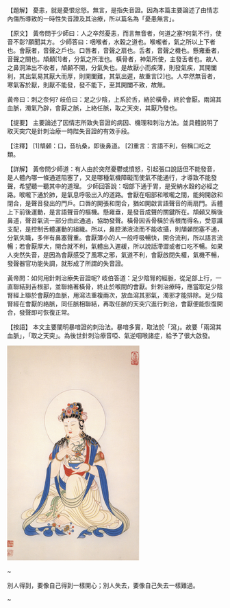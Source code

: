 
【題解】
憂恚，就是憂恨忿怒。無言，是指失音證。因為本篇主要論述了由情志內傷所導致的一時性失音證及其治療，所以篇名為「憂患無言」。


【原文】
黃帝問于少師曰：人之卒然憂恚，而言無音者，何道之塞?何氣不行，使音不彰?願聞其方。
少師答曰：咽喉者，水穀之道也。喉嚨者，氣之所以上下者也。會厭者，音聲之戶也。口唇者，音聲之扇也。舌者，音聲之機也。懸雍垂者，音聲之關也。頏顙[1]者，分氣之所泄也。橫骨者，神氣所使，主發舌者也。故人之鼻洞涕出不收者，頏顙不開，分氣失也。是故厭小而疾薄，則發氣疾，其開闔利，其出氣易其厭大而厚，則開闔難，其氣出遲，故重言[2]也。人卒然無音者，寒氣客於厭，則厭不能發，發不能下，至其開闔不致，故無。


黃帝曰：刺之奈何?
岐伯曰：足之少陰，上系於舌，絡於橫骨，終於會厭。兩瀉其血脈，濁氣乃辟，會厭之脈，上絡任脈，取之天突，其厭乃發也。


【提要】
主要論述了因情志所致失音證的病因、機理和刺治方法。並具體說明了取天突穴是針刺治療一時陛失音證的有效手段。


【注釋】
[1]頏顙：口，音杭桑，即後鼻道。
[2]重言：言語不利，俗稱口吃之類。


【詳解】
黃帝問少師道：有人由於突然憂鬱或憤怒，引起張口說話但不能發音，是人體內哪一條通道阻塞了，又是哪種氣機障礙而使氣不能通行，才導致不能發聲，希望聽一聽其中的道理。
少師回答說：咽部下通于胃，是受納水穀的必經之路。喉嚨下通於肺，是氣息呼吸出入的道路。會厭在咽部和喉嚨之間，能夠開啟和閉合，是聲音發出的門戶。口唇的開張和閉合，猶如開啟言語聲音的兩扇門。舌體上下前後運動，是言語聲音的樞機。懸雍垂，是發音成聲的關鍵所在。頏顙又稱後鼻道，聲音氣流一部分由此通過，協助發聲。橫骨因舌骨橫於舌根而得名，受意識支配，是控制舌體運動的組織。所以，鼻腔涕液流而不能收攝，則頏顙閉塞不通，分氣失職，多伴有鼻塞聲重。會厭薄小的人一般呼吸暢快，開合流利，所以語言流暢；若會厭厚大，開合就不利，氣體出入遲緩，所以說話滯澀或者口吃不暢。如果人突然失音，是因為會厭感受了風寒之邪，氣道不利，會厭啟閉失權，氣機不暢，發聲器官功能失調，就形成了所謂的失音證。


黃帝問：如何用針刺治療失音證呢?
岐伯答道：足少陰腎的經脈，從足部上行，一直聯結到舌根部，並聯絡著橫骨，終止於喉間的會厭。針刺治療時，應當取足少陰腎經上聯於會厭的血脈，用瀉法重複兩次，放血瀉其邪氣，濁邪才能排除。足少陰腎經在會厭的絡脈，同任脈相聯結，再取任脈的天突穴進行刺治，會厭便能恢復開合，發聲即可恢復正常。


【按語】
本文主要闡明暴喑證的刺治法。暴喑多實，取法於「瀉」。故要「兩瀉其血脈」，「取之天突」。為後世針刺治療音啞、氣逆咽喉諸症，給予了很大啟發。


![04](images/3740650979_71c9b64b4f_o.jpg)


~


別人得到，要像自己得到一樣開心；別人失去，要像自己失去一樣難過。 


~


